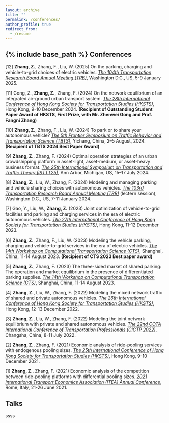 ```yaml
---
layout: archive
title: ""
permalink: /conferences/
author_profile: true
redirect_from:
  - /resume
---
```

{% include base_path %}
Conferences
------
[12] **Zhang, Z.**, Zhang, F., Liu, W. (2025) On the parking, charging and vehicle-to-grid choices of electric vehicles. *<u>The 104th Transportation Research Board Annual Meeting (TRB)</u>*, Washington D.C., US, 5-9 January 2025.

[11] Gong, Z., **Zhang, Z.**, Zhang, F. (2024) On the network equilibrium of an integrated air-ground urban transport system. *<u>The 28th International Conference of Hong Kong Society for Transportation Studies (HKSTS)</u>*, Hong Kong, 9-10 December 2024. **(Recipient of Outstanding Student Paper Award of HKSTS, First Prize, with Mr. Zhenwei Gong and Prof. Fangni Zhang)**

[10] **Zhang, Z.**, Zhang, F., Liu, W. (2024) To park or to share your autonomous vehicle? *<u>The 5th Frontier
Symposium on Traffic Behavior and Transportation Science (TBTS)</u>*, Yichang, China, 2–5 August, 2024. **(Recipient of TBTS 2024 Best Paper Award)**

[9] **Zhang, Z.**, Zhang, F. (2024) Optimal operation strategies of an urban crowdshipping platform in
asset-light, asset-medium, or asset-heavy business format. *<u> The 25th International Symposium on
Transportation and Traffic Theory (ISTTT25)</u>*, Ann Arbor, Michigan, US, 15–17 July 2024.

[8] **Zhang, Z.**, Liu, W., Zhang, F. (2024) Modeling and managing parking and vehicle sharing choices
with autonomous vehicles. *<u>The 103rd Transportation Research Board Annual Meeting (TRB)</u>* (lectern
session), Washington D.C., US, 7-11 January 2024.

[7] Gao, Y., Liu, W., **Zhang, Z.** (2023) Joint optimization of vehicle-to-grid facilities and parking and
charging services in the era of electric autonomous vehicles. *<u>The 27th International Conference of
Hong Kong Society for Transportation Studies (HKSTS)</u>*, Hong Kong, 11-12 December 2023.

[6] **Zhang, Z.**, Zhang, F., Liu, W. (2023) Modeling the vehicle parking, charging and vehicle-to-grid services
in the era of electric vehicles. *<u>The 14th Workshop on Computational Transportation Science (CTS)</u>*,
Shanghai, China, 11-14 August 2023. **(Recipient of CTS 2023 Best paper award)**

[5] **Zhang, Z.**, Zhang, F. (2023) The three-sided market of shared parking: The operation and market
equilibrium in the presence of differentiated parking supplies. *<u>The 14th Workshop on Computational
Transportation Science (CTS)</u>*, Shanghai, China, 11-14 August 2023.

[4] **Zhang, Z.**, Liu, W., Zhang, F. (2022) Modeling the mixed network traffic of shared and private
autonomous vehicles. *<u>The 26th International Conference of Hong Kong Society for Transportation
Studies (HKSTS)</u>*, Hong Kong, 12-13 December 2022.

[3] **Zhang, Z.**, Liu, W., Zhang, F. (2022) Modeling the joint network equilibrium with private and shared
autonomous vehicles. *<u>The 22nd COTA International Conference of Transportation Professionals (CICTP
2022)</u>*, Changsha, China, 8-11 July 2022.

[2] **Zhang, Z.**, Zhang, F. (2021) Economic analysis of ride-pooling services with endogenous pooling sizes.
*<u>The 25th International Conference of Hong Kong Society for Transportation Studies (HKSTS)</u>*, Hong
Kong, 9-10 December 2021.

[1] **Zhang, Z.**, Zhang, F. (2021) Economic analysis of the competition between ride-pooling platforms
with differential pooling sizes. *<u>2021 International Transport Economics Association (ITEA) Annual
Conference</u>*, Rome, Italy, 21-26 June 2021.

Talks
------
ssss
